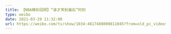 ```yaml
---
title: 【NBA精彩回顾】“谁才笑到最后”时刻
type: weibo
date: 2021-03-29 11:32:00
url: https://weibo.com/tv/show/1034:4617488000811045?from=old_pc_videoshow
---
```


<!-- more -->